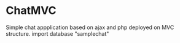 # ChatMVC
Simple chat appplication based on ajax and php deployed on MVC structure.
import database "samplechat"
